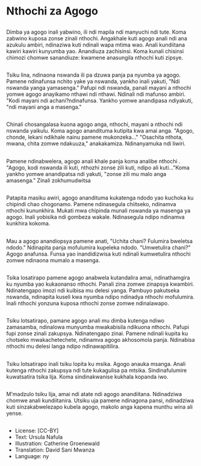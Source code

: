 # Nthochi za Agogo

##
Dimba ya agogo inali yabwino, ili ndi mapila ndi manyuchi ndi tute. Koma zabwino kuposa zonse zinali nthochi. Angakhale kuti agogo anali ndi ana azukulu ambiri, ndinaziwa kuti ndinali wapa mtima wao. Anali kundiitana kawiri kawiri kunyumba yao. Anandiuza zachisinsi. Koma kunali chisinsi chimozi chomwe sanandiuze: kwamene anasungila nthochi kuti zipsye.

##
Tsiku lina, ndinaona nswanda ili pa dzuwa panja pa nyumba ya agogo. Pamene ndinafunsa nchito yake ya nswanda, yankho inali yakuti, "Ndi nswanda yanga yamasenga." Pafupi ndi nswanda, panali mayani a nthochi yomwe agogo anayikamo nthawi ndi nthawi. Ndinali ndi mafunso ambiri. "Kodi mayani ndi achani?ndinafunsa. Yankho yomwe anandipasa ndiyakuti, "ndi mayani anga a masenga."

##
Chinali chosangalasa kuona agogo anga, nthochi, mayani a nthochi ndi nswanda yaikulu. Koma agogo anandituma kutipita kwa amai anga. "Agogo, chonde, lekani ndikhale nainu pamene mukonzeka..." "Osachita nthota, mwana, chita zomwe ndakuuza," anakakamiza. Ndinanyamuka ndi liwiri.

##
Pamene ndinabwelera, agogo anali khale panja koma analibe nthochi . "Agogo, kodi nswanda ili kuti, nthozhi zonse zili kuti, ndipo ali kuti..."Koma yankho yomwe anandipatsa ndi yakuti, "zonse zili mu malo anga amasenga." Zinali zokhumudwitsa

##
Patapita masiku awiri, agogo anandituma kukatenga ndodo yao kuchoka ku chipindi chao chogonamo. Pamene ndinasegula chiitseko, ndinamva nthochi kununkhira. Mukati mwa chipinda munali nswanda ya masenga ya agogo. Inali yobisika ndi gombeza wakale. Ndinasegula ndipo ndinamva kunkhira kokoma.

##
Mau a agogo anandiopsya pamene anati, "Uchita chani? Fulumira bweletsa ndodo." Ndinapita panja mofulumira kupeleka ndodo. "Umwetulira chani?" Agogo anafunsa. Funsa yao inandidizwisa kuti ndinali kumwetulira nthochi zomwe ndinaona mumalo a masenga.

##
Tsika losatirapo pamene agogo anabwela kutandalira amai, ndinathamgira ku nyumba yao kukaonanso nthochi. Panali zina zomwe zinapsya kwambiri. Ndinatengapo imozi ndi kuibisa mu delesi yanga. Pambuyo pakutseka nswanda, ndinapita kuseli kwa nyumba ndipo ndinadya nthochi mofulumira. Inali nthochi yonzuna kuposa nthochi zonse zomwe ndinalawapo.

##
Tsiku lotsatirapo, pamane agogo anali mu dimba kutenga ndiwo zamasamba, ndinalowa munyumba mwakabisila ndikuona nthochi. Pafupi fupi zonse zinali zakupsya. Ndinatengapo zinai. Pamene ndinali kupita ku chotseko mwakachetechete, ndinamva agogo akhosomola panja. Ndinabisa nthochi mu delesi langa ndipo ndinawapitilira.

##
Tsiku lotsatirapo inali tsiku lopita ku msika. Agogo anauka msanga. Anali kutenga nthochi zakupsya ndi tute kukagulisa pa mtsika. Sindinafulumire kuwatsatira tsika lija. Koma sindinakwanise kukhala kopanda iwo.

##
M'madzulo tsiku lija, amai ndi atate ndi agogo anandiitana. Ndinadziwa chomwe anali kundiitanira. Utsiku uja pamene ndinagona pansi, ndinadziwa kuti sinzakabwelezapo kubela agogo, makolo anga kapena munthu wina ali yense.

##
* License: [CC-BY]
* Text: Ursula Nafula
* Illustration: Catherine Groenewald
* Translation: David Sani Mwanza
* Language: ny
